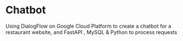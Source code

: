 # Chatbot
Using DialogFlow on Google Cloud Platform to create a chatbot for a restaurant website, and FastAPI , MySQL &amp; Python to process requests 
